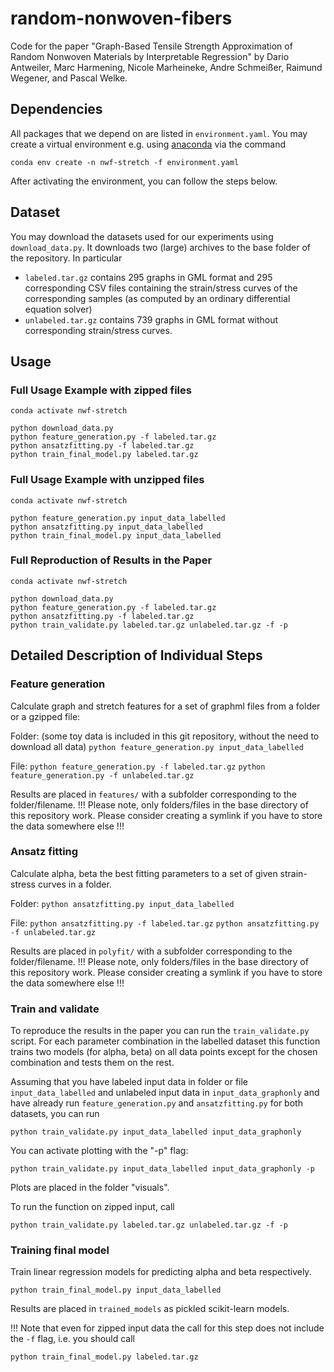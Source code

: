 # random-nonwoven-fibers
Code for the paper "Graph-Based Tensile Strength Approximation of Random Nonwoven Materials by Interpretable Regression" by Dario Antweiler, Marc Harmening, Nicole Marheineke, Andre  Schmeißer, Raimund Wegener, and Pascal Welke.


## Dependencies
All packages that we depend on are listed in ```environment.yaml```. 
You may create a virtual environment e.g. using [anaconda](https://anaconda.org) via the command

```conda env create -n nwf-stretch -f environment.yaml```

After activating the environment, you can follow the steps below.

## Dataset
You may download the datasets used for our experiments using ```download_data.py```. 
It downloads two (large) archives to the base folder of the repository.
In particular
- ```labeled.tar.gz``` contains 295 graphs in GML format and 295 corresponding CSV files containing the strain/stress curves of the corresponding samples (as computed by an ordinary differential equation solver) 
- ```unlabeled.tar.gz``` contains 739 graphs in GML format without corresponding strain/stress curves.

## Usage

### Full Usage Example with zipped files
```
conda activate nwf-stretch

python download_data.py
python feature_generation.py -f labeled.tar.gz
python ansatzfitting.py -f labeled.tar.gz
python train_final_model.py labeled.tar.gz
```

### Full Usage Example with unzipped files
```
conda activate nwf-stretch

python feature_generation.py input_data_labelled
python ansatzfitting.py input_data_labelled
python train_final_model.py input_data_labelled
```

### Full Reproduction of Results in the Paper
```
conda activate nwf-stretch

python download_data.py
python feature_generation.py -f labeled.tar.gz
python ansatzfitting.py -f labeled.tar.gz
python train_validate.py labeled.tar.gz unlabeled.tar.gz -f -p
```

## Detailed Description of Individual Steps

### Feature generation
Calculate graph and stretch features for a set of graphml files from a folder or a gzipped file:

Folder: (some toy data is included in this git repository, without the need to download all data)
```python feature_generation.py input_data_labelled```

File:
```python feature_generation.py -f labeled.tar.gz```
```python feature_generation.py -f unlabeled.tar.gz```


Results are placed in ```features/``` with a subfolder corresponding to the folder/filename. 
!!! Please note, only folders/files in the base directory of this repository work. Please consider creating a symlink if you have to store the data somewhere else !!! 

### Ansatz fitting
Calculate alpha, beta the best fitting parameters to a set of given strain-stress curves in a folder.

Folder:
```python ansatzfitting.py input_data_labelled```

File:
```python ansatzfitting.py -f labeled.tar.gz```
```python ansatzfitting.py -f unlabeled.tar.gz```

Results are placed in ```polyfit/``` with a subfolder corresponding to the folder/filename. 
!!! Please note, only folders/files in the base directory of this repository work. Please consider creating a symlink if you have to store the data somewhere else !!! 

### Train and validate

To reproduce the results in the paper you can run the ```train_validate.py``` script. For each parameter combination in the labelled dataset this function trains two models (for alpha, beta) on all data points except for the chosen combination and tests them on the rest.

Assuming that you have labeled input data in folder or file ```input_data_labelled``` and unlabeled input data in ```input_data_graphonly``` and have already run ```feature_generation.py``` and ```ansatzfitting.py``` for both datasets, you can run

```python train_validate.py input_data_labelled input_data_graphonly```

You can activate plotting with the "-p" flag:

```python train_validate.py input_data_labelled input_data_graphonly -p```

Plots are placed in the folder "visuals".

To run the function on zipped input, call

```python train_validate.py labeled.tar.gz unlabeled.tar.gz -f -p```


### Training final model

Train linear regression models for predicting alpha and beta respectively.

```python train_final_model.py input_data_labelled``` 

Results are placed in ```trained_models``` as pickled scikit-learn models.

!!! Note that even for zipped input data the call for this step does not include the ```-f``` flag, i.e. you should call

```python train_final_model.py labeled.tar.gz```